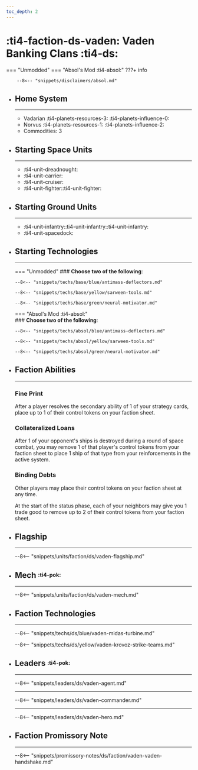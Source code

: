 ```yaml
---
toc_depth: 2
---
```


# :ti4-faction-ds-vaden: Vaden Banking Clans :ti4-ds:
=== "Unmodded"
=== "Absol's Mod :ti4-absol:" 
    ???+ info

        --8<-- "snippets/disclaimers/absol.md"

<div class="grid cards" markdown>

-   ## __Home System__

    ---

    * Vadarian :ti4-planets-resources-3: :ti4-planets-influence-0:
    * Norvus :ti4-planets-resources-1: :ti4-planets-influence-2:
    * Commodities: 3

</div>

<div class="grid cards" markdown>

-   ## __Starting Space Units__

    ---

    * :ti4-unit-dreadnought:
    * :ti4-unit-carrier:
    * :ti4-unit-cruiser:
    * :ti4-unit-fighter::ti4-unit-fighter:

-   ## __Starting Ground Units__

    ---

    * :ti4-unit-infantry::ti4-unit-infantry::ti4-unit-infantry:
    * :ti4-unit-spacedock:

-   ## __Starting Technologies__

    ---
    === "Unmodded"
        ### **Choose two of the following**:

        --8<-- "snippets/techs/base/blue/antimass-deflectors.md"

        --8<-- "snippets/techs/base/yellow/sarween-tools.md"

        --8<-- "snippets/techs/base/green/neural-motivator.md"

    === "Absol's Mod :ti4-absol:"  
        ### **Choose two of the following**:

        --8<-- "snippets/techs/absol/blue/antimass-deflectors.md"

        --8<-- "snippets/techs/absol/yellow/sarween-tools.md"

        --8<-- "snippets/techs/absol/green/neural-motivator.md"

-   ## __Faction Abilities__

    ---
    ### **Fine Print**
    
    After a player resolves the secondary ability of 1 of your strategy cards, place up to 1 of their control tokens on your faction sheet.

    ### **Collateralized Loans**
    
    After 1 of your opponent's ships is destroyed during a round of space combat, you may remove 1 of that player's control tokens from your faction sheet to place 1 ship of that type from your reinforcements in the active system.

    ### **Binding Debts**
    
    Other players may place their control tokens on your faction sheet at any time. 
    
    At the start of the status phase, each of your neighbors may give you 1 trade good to remove up to 2 of their control tokens from your faction sheet.

-   ## __Flagship__

    ---
    --8<-- "snippets/units/faction/ds/vaden-flagship.md"

-   ## __Mech__ <sup><sub>:ti4-pok:</sub></sup>

    ---
    --8<-- "snippets/units/faction/ds/vaden-mech.md"

</div>

<div class="grid cards" markdown>

-   ## __Faction Technologies__

    ---

    --8<-- "snippets/techs/ds/blue/vaden-midas-turbine.md"

    --8<-- "snippets/techs/ds/yellow/vaden-krovoz-strike-teams.md"


-   ## __Leaders__ <sup><sub>:ti4-pok:</sub></sup>

    ---
    
    --8<-- "snippets/leaders/ds/vaden-agent.md"

    ---

    --8<-- "snippets/leaders/ds/vaden-commander.md"

    ---

    --8<-- "snippets/leaders/ds/vaden-hero.md"

-   ## __Faction Promissory Note__

    ---
    --8<-- "snippets/promissory-notes/ds/faction/vaden-vaden-handshake.md"

</div>